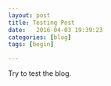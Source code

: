 ```yaml
---
layout: post
title: Testing Post
date:   2016-04-03 19:39:23
categories: [blog]
tags: [begin]

---
```



Try to test the blog.
